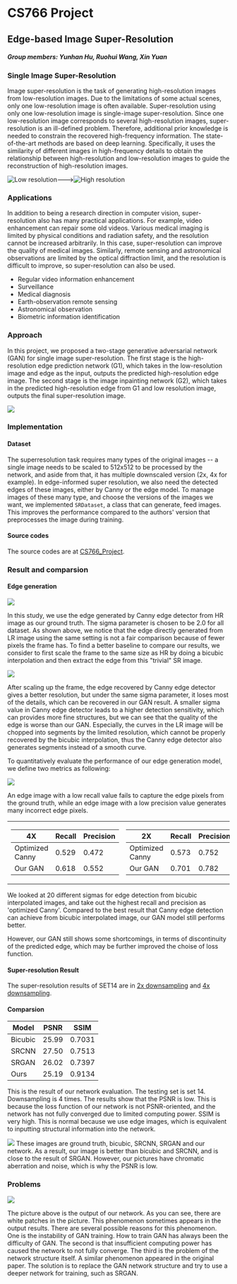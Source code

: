 # CS766 Project
## Edge-based Image Super-Resolution
##### Group members: Yunhan Hu, Ruohui Wang, Xin Yuan



### Single Image Super-Resolution

Image super-resolution is the task of generating high-resolution images from low-resolution images. Due to the limitations of some actual scenes, only one low-resolution image is often available. Super-resolution using only one low-resolution image is single-image super-resolution. Since one low-resolution image corresponds to several high-resolution images, super-resolution is an ill-defined problem. Therefore, additional prior knowledge is needed to constrain the recovered high-frequency information. The state-of-the-art methods are based on deep learning. Specifically, it uses the similarity of different images in high-frequency details to obtain the relationship between high-resolution and low-resolution images to guide the reconstruction of high-resolution images.

![Low resolution](2021-05-04-22-29-22.png)--->![High resolution](2021-05-04-22-30-15.png)

### Applications

In addition to being a research direction in computer vision, super-resolution also has many practical applications. For example, video enhancement can repair some old videos. Various medical imaging is limited by physical conditions and radiation safety, and the resolution cannot be increased arbitrarily. In this case, super-resolution can improve the quality of medical images. Similarly, remote sensing and astronomical observations are limited by the optical diffraction limit, and the resolution is difficult to improve, so super-resolution can also be used.


- Regular video information enhancement
- Surveillance
- Medical diagnosis
- Earth-observation remote sensing
- Astronomical observation
- Biometric information identification


### Approach

In this project, we proposed a two-stage generative adversarial network (GAN) for single image super-resolution. The first stage is the high-resolution edge prediction network (G1), which takes in the low-resolution image and edge as the input, outputs the predicted high-resolution edge image. The second stage is the image inpainting network (G2), which takes in the predicted high-resolution edge from G1 and low resolution image, outputs the final super-resolution image.

![](2021-05-05-00-28-02.png)

### Implementation

#### Dataset

The superresolution task requires many types of the original images -- a single image needs to be scaled to 512x512 to be processed by the network, and aside from that, it has multiple downscaled version (2x, 4x for example). In edge-informed super resolution, we also need the detected edges of these images, either by Canny or the edge model. To manage images of these many type, and choose the versions of the images we want, we implemented `SRDataset`, a class that can generate, feed images. This improves the performance compared to the authors' version that preprocesses the image during training.

#### Source codes
The source codes are at [CS766_Project](https://github.com/hyh9335/CS766_Project).

### Result and comparsion

#### Edge generation 

![](Comparison_51.png)


In this study, we use the edge generated by Canny edge detector from HR image as our ground truth. The sigma parameter is chosen to be 2.0 for all dataset. As shown above, we notice that the edge directly generated from LR image using the same setting is not a fair comparison because of fewer pixels the frame has. To find a better baseline to compare our results, we consider to first scale the frame to the same size as HR by doing a bicubic interpolation and then extract the edge from this "trivial" SR image. 

![](Predicted_vs_trivial_51_.png)


After scaling up the frame, the edge recovered by Canny edge detector gives a better resolution, but under the same sigma parameter, it loses most of the details, which can be recovered in our GAN result. A smaller sigma value in Canny edge detector leads to a higher detection sensitivity, which can provides more fine structures, but we can see that the quality of the edge is worse than our GAN. Especially, the curves in the LR image will be chopped into segments by the limited resolution, which cannot be properly recovered by the bicubic interpolation, thus the Canny edge detector also generates segments instead of a smooth curve. 

To quantitatively evaluate the performance of our edge generation model, we define two metrics as following:

![](Equations1.png)

An edge image with a low recall value fails to capture the edge pixels from the ground truth, while an edge image with a low precision value generates many incorrect edge pixels. 

<table>

<tr>
<td>

| 4X | Recall | Precision |
|----|----|----|
|Optimized Canny|0.529|0.472|
|Our GAN|0.618|0.552|

</td>
<td>

| 2X | Recall | Precision |
|----|----|----|
|Optimized Canny|0.573|0.752|
|Our GAN|0.701|0.782|

</td>
</tr>
</table>

We looked at 20 different sigmas for edge detection from bicubic interpolated images, and take out the highest recall and precision as 'optimized Canny'. Compared to the best result that Canny edge detection can achieve from bicubic interpolated image, our GAN model still performs better. 

However, our GAN still shows some shortcomings, in terms of discontinuity of the predicted edge, which may be further improved the choise of loss function. 


#### Super-resolution Result
The super-resolution results of SET14 are in [2x downsampling](https://github.com/hyh9335/CS766_Project/tree/gh-pages/pred_full_lr2x) and [4x downsampling](https://github.com/hyh9335/CS766_Project/tree/gh-pages/pred_full_lr4x).

#### Comparsion

| Model | PSNR | SSIM |
|----|----|----|
|Bicubic|25.99|0.7031|
|SRCNN|27.50|0.7513|
|SRGAN|26.02|0.7397|
|Ours|25.19|0.9134|

This is the result of our network evaluation. The testing set is set 14. Downsampling is 4 times. The results show that the PSNR is low. This is because the loss function of our network is not PSNR-oriented, and the network has not fully converged due to limited computing power. SSIM is very high. This is normal because we use edge images, which is equivalent to inputting structural information into the network.

![](2021-05-05-17-49-11.png)
These images are ground truth, bicubic, SRCNN, SRGAN and our network. As a result, our image is better than bicubic and SRCNN, and is close to the result of SRGAN. However, our pictures have chromatic aberration and noise, which is why the PSNR is low.

### Problems
![](img_001_SRF_4_HR.png)

The picture above is the output of our network. As you can see, there are white patches in the picture. This phenomenon sometimes appears in the output results. There are several possible reasons for this phenomenon. One is the instability of GAN training. How to train GAN has always been the difficulty of GAN. The second is that insufficient computing power has caused the network to not fully converge. The third is the problem of the network structure itself. A similar phenomenon appeared in the original paper.
The solution is to replace the GAN network structure and try to use a deeper network for training, such as SRGAN.